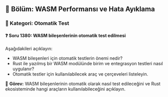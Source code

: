 ## 📘 Bölüm: WASM Performansı ve Hata Ayıklama
### 🔹 Kategori: Otomatik Test
#### ❓ Soru 1380: WASM bileşenlerinin otomatik test edilmesi

Aşağıdakileri açıklayın:

- WASM bileşenleri için otomatik testlerin önemi nedir?
- Rust ile yazılmış bir WASM modülünde birim ve entegrasyon testleri nasıl uygulanır?
- Otomatik testler için kullanılabilecek araç ve çerçeveleri listeleyin.

🔧 **Görev:** WASM bileşenlerinin otomatik olarak nasıl test edileceğini ve Rust ekosisteminde hangi araçların kullanılabileceğini açıklayın.
